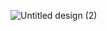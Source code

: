 ![Untitled design (2)](https://github.com/Ansh-Gupta-Official/Budget_App/assets/111687229/7cc263cc-217c-425f-b8d1-d649dbd6ed48)
